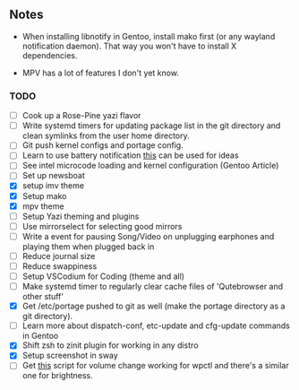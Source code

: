 ## Notes
- When installing libnotify in Gentoo, install mako first (or any wayland 
notification daemon). That way you won't have to install X dependencies.

- MPV has a lot of features I don't yet know.

### TODO
- [ ] Cook up a Rose-Pine yazi flavor
- [ ] Write systemd timers for updating package list in the git directory
      and clean symlinks from the user home directory.
- [ ] Git push kernel configs and portage config.
- [ ] Learn to use battery notification [this](https://github.com/meribold/dotfiles) can be used for ideas
- [ ] See intel microcode loading and kernel configuration (Gentoo Article)
- [ ] Set up newsboat
- [X] setup imv theme
- [X] Setup mako
- [X] mpv theme
- [ ] Setup Yazi theming and plugins
- [ ] Use mirrorselect for selecting good mirrors
- [ ] Write a event for pausing Song/Video on unplugging earphones and playing them when plugged back in
- [ ] Reduce journal size 
- [ ] Reduce swappiness
- [ ] Setup VSCodium for Coding (theme and all)
- [ ] Make systemd timer to regularly clear cache files of 'Qutebrowser and other stuff'
- [X] Get /etc/portage pushed to git as well (make the portage directory as a git directory).
- [ ] Learn more about dispatch-conf, etc-update and cfg-update commands in Gentoo
- [X] Shift zsh to zinit plugin for working in any distro
- [X] Setup screenshot in sway
- [ ] Get [this](https://github.com/JaKooLit/Ja_HyprLanD-dots/blob/main/config/hypr/scripts/volume) script for volume change working for wpctl and there's a similar one for brightness.
